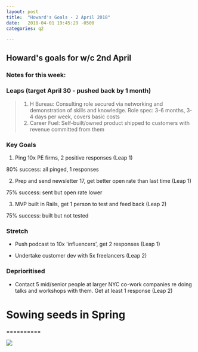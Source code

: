 ```yaml
---
layout: post
title:  "Howard's Goals - 2 April 2018"
date:   2018-04-01 19:45:29 -0500
categories: q2

---
```


## Howard's goals for w/c 2nd April
  
  
### Notes for this week:


### Leaps (target April 30 - pushed back by 1 month)
> 1. H Bureau: Consulting role secured via networking and demonstration of skills and knowledge. Role spec: 3-6 months, 3-4 days per week, covers basic costs
> 2. Career Fuel: Self-built/owned product shipped to customers with revenue committed from them


  
### Key Goals


1. Ping 10x PE firms, 2 positive responses (Leap 1)

80% success: all pinged, 1 responses


2. Prep and send newsletter 17, get better open rate than last time (Leap 1)

75% success: sent but open rate lower


3. MVP built in Rails, get 1 person to test and feed back (Leap 2)

75% success: built but not tested



### Stretch

- Push podcast to 10x 'influencers', get 2 responses (Leap 1)

- Undertake customer dev with 5x freelancers (Leap 2)



### Deprioritised

- Contact 5 mid/senior people at larger NYC co-work companies re doing talks and workshops with them. Get at least 1 response (Leap 2)





# Sowing seeds in Spring
==========

![](https://media.giphy.com/media/3ohjUXuBzExvw0jIUo/giphy.gif)
